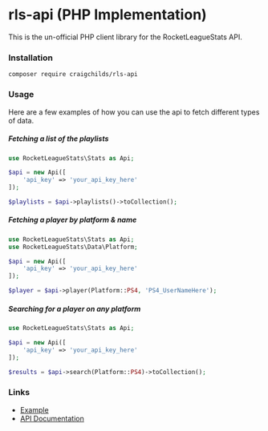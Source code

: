 # rls-api (PHP Implementation)

This is the un-official PHP client library for the RocketLeagueStats API.

### Installation
```
composer require craigchilds/rls-api
```

### Usage

Here are a few examples of how you can use the api to fetch different types of data.

##### Fetching a list of the playlists
```php
use RocketLeagueStats\Stats as Api;

$api = new Api([
    'api_key' => 'your_api_key_here'
]);

$playlists = $api->playlists()->toCollection();
```

##### Fetching a player by platform & name
```php
use RocketLeagueStats\Stats as Api;
use RocketLeagueStats\Data\Platform;

$api = new Api([
    'api_key' => 'your_api_key_here'
]);

$player = $api->player(Platform::PS4, 'PS4_UserNameHere');
```

##### Searching for a player on any platform
```php
use RocketLeagueStats\Stats as Api;

$api = new Api([
    'api_key' => 'your_api_key_here'
]);

$results = $api->search(Platform::PS4)->toCollection();
```

### Links
 * [Example](https://github.com/CraigChilds94/rls-api-lib-php/blob/master/example.php)
 * [API Documentation](http://documentation.rocketleaguestats.com/)
